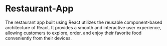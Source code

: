 # Restaurant-App
The restaurant app built using React utilizes the reusable component-based architecture of React. It provides a smooth and interactive user experience, allowing customers to explore, order, and enjoy their favorite food conveniently from their devices.
